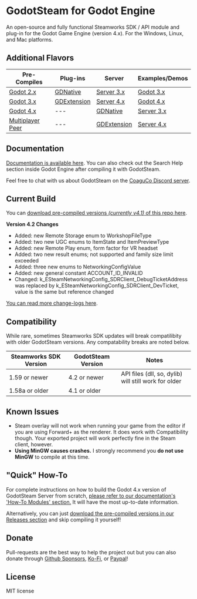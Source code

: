 # GodotSteam for Godot Engine
An open-source and fully functional Steamworks SDK / API module and plug-in for the Godot Game Engine (version 4.x). For the Windows, Linux, and Mac platforms.

Additional Flavors
---
Pre-Compiles | Plug-ins | Server | Examples/Demos
--- | --- | --- | ---
[Godot 2.x](https://github.com/CoaguCo-Industries/GodotSteam/tree/godot2)| [GDNative](https://github.com/CoaguCo-Industries/GodotSteam/tree/gdnative) | [Server 3.x](https://github.com/CoaguCo-Industries/GodotSteam-Server/tree/godot3) | [Godot 3.x](https://github.com/CoaguCo-Industries/GodotSteam-Example-Project/tree/godot3)
[Godot 3.x](https://github.com/CoaguCo-Industries/GodotSteam/tree/godot3) | [GDExtension](https://github.com/CoaguCo-Industries/GodotSteam/tree/gdextension) | [Server 4.x](https://github.com/CoaguCo-Industries/GodotSteam-Server/tree/godot4) |  [Godot 4.x](https://github.com/CoaguCo-Industries/GodotSteam-Example-Project/tree/godot4)
[Godot 4.x](https://github.com/CoaguCo-Industries/GodotSteam/tree/godot4) | --- | [GDNative](https://github.com/CoaguCo-Industries/GodotSteam-Server/tree/gdnative) | [Server 3.x](https://github.com/CoaguCo-Industries/GodotSteam-Example-Project/tree/server3)
[Multiplayer Peer](https://github.com/CoaguCo-Industries/GodotSteam/tree/multiplayer-peer)| --- | [GDExtension](https://github.com/CoaguCo-Industries/GodotSteam-Server/tree/gdextension) | [Server 4.x](https://github.com/CoaguCo-Industries/GodotSteam-Example-Project/tree/server4)

Documentation
---
[Documentation is available here](https://godotsteam.com/). You can also check out the Search Help section inside Godot Engine after compiling it with GodotSteam.

Feel free to chat with us about GodotSteam on the [CoaguCo Discord server](https://discord.gg/SJRSq6K).

Current Build
---
You can [download pre-compiled versions _(currently v4.1)_ of this repo here](https://github.com/CoaguCo-Industries/GodotSteam-Server/releases).

**Version 4.2 Changes**
- Added: new Remote Storage enum to WorkshopFileType
- Added: two new UGC enums to ItemState and ItemPreviewType
- Added: new Remote Play enum, form factor for VR headset
- Added: two new result enums; not supported and family size limit exceeded
- Added: three new enums to NetworkingConfigValue
- Added: new general constant ACCOUNT_ID_INVALID
- Changed: k_ESteamNetworkingConfig_SDRClient_DebugTicketAddress was replaced by k_ESteamNetworkingConfig_SDRClient_DevTicket, value is the same but reference changed

[You can read more change-logs here](https://godotsteam.com/changelog/server4/).

Compatibility
---
While rare, sometimes Steamworks SDK updates will break compatilibity with older GodotSteam versions. Any compatability breaks are noted below.

Steamworks SDK Version | GodotSteam Version | Notes
---|---|---
1.59 or newer | 4.2 or newer | API files (dll, so, dylib) will still work for older
1.58a or older | 4.1 or older |

Known Issues
---
- Steam overlay will not work when running your game from the editor if you are using Forward+ as the renderer.  It does work with Compatibility though.  Your exported project will work perfectly fine in the Steam client, however.
- **Using MinGW causes crashes.** I strongly recommend you **do not use MinGW** to compile at this time.

"Quick" How-To
---
For complete instructions on how to build the Godot 4.x version of GodotSteam Server from scratch, [please refer to our documentation's 'How-To Modules' section.](https://godotsteam.com/howto/server/) It will have the most up-to-date information.

Alternatively, you can just [download the pre-compiled versions in our Releases section](https://github.com/CoaguCo-Industries/GodotSteam-Server/releases) and skip compiling it yourself!

Donate
---
Pull-requests are the best way to help the project out but you can also donate through [Github Sponsors](https://github.com/sponsors/Gramps), [Ko-Fi](https://ko-fi.com/grampsgarcia), or [Paypal](https://www.paypal.me/sithlordkyle)!

License
---
MIT license

